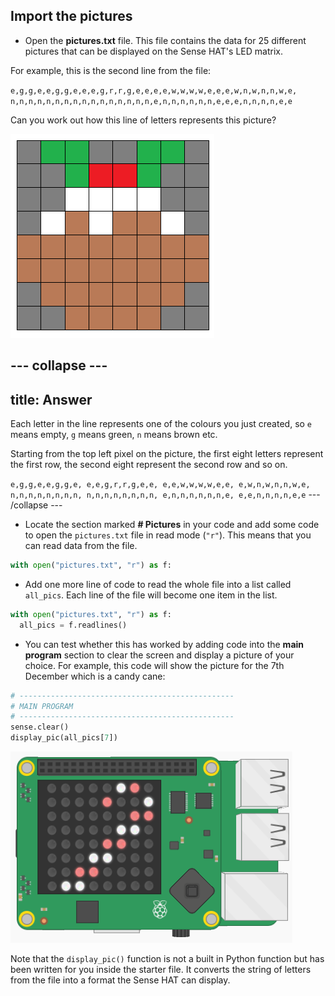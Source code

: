 ## Import the pictures

+ Open the **pictures.txt** file. This file contains the data for 25 different pictures that can be displayed on the Sense HAT's LED matrix.

For example, this is the second line from the file:

`e,g,g,e,e,g,g,e,e,e,g,r,r,g,e,e,e,e,w,w,w,w,e,e,e,w,n,w,n,n,w,e,
n,n,n,n,n,n,n,n,n,n,n,n,n,n,n,n,e,n,n,n,n,n,n,e,e,e,n,n,n,n,e,e`

Can you work out how this line of letters represents this picture?

![Christmas pud](images/square-paper-image.png)

--- collapse ---
---
title: Answer
---
Each letter in the line represents one of the colours you just created, so `e` means empty, `g` means green, `n` means brown etc.

Starting from the top left pixel on the picture, the first eight letters represent the first row, the second eight represent the second row and so on.

`e,g,g,e,e,g,g,e,
e,e,g,r,r,g,e,e,
e,e,w,w,w,w,e,e,
e,w,n,w,n,n,w,e,
n,n,n,n,n,n,n,n,
n,n,n,n,n,n,n,n,
e,n,n,n,n,n,n,e,
e,e,n,n,n,n,e,e`
--- /collapse ---

+ Locate the section marked **# Pictures** in your code and add some code to open the `pictures.txt` file in read mode (`"r"`). This means that you can read data from the file.

```python
with open("pictures.txt", "r") as f:
```

+ Add one more line of code to read the whole file into a list called `all_pics`. Each line of the file will become one item in the list.

```python
with open("pictures.txt", "r") as f:
  all_pics = f.readlines()
```

+ You can test whether this has worked by adding code into the **main program** section to clear the screen and display a picture of your choice. For example, this code will show the picture for the 7th December which is a candy cane:

```python
# ------------------------------------------------
# MAIN PROGRAM
# ------------------------------------------------
sense.clear()
display_pic(all_pics[7])
```

![Display candy cane](images/display-candy-cane.png)

Note that the `display_pic()` function is not a built in Python function but has been written for you inside the starter file. It converts the string of letters from the file into a format the Sense HAT can display.
